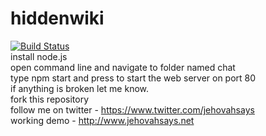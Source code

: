 # hiddenwiki
[![Build Status](https://travis-ci.org/jehovahsays/hiddenwiki.svg?branch=master)](https://travis-ci.org/jehovahsays/hiddenwiki)<br>
install node.js<br>
open command line and navigate to folder named chat<br>
type npm start and press to start the web server on port 80<br>
if anything is broken let me know.<br>
fork this repository<br>
follow me on twitter - https://www.twitter.com/jehovahsays<br>
working demo - http://www.jehovahsays.net
